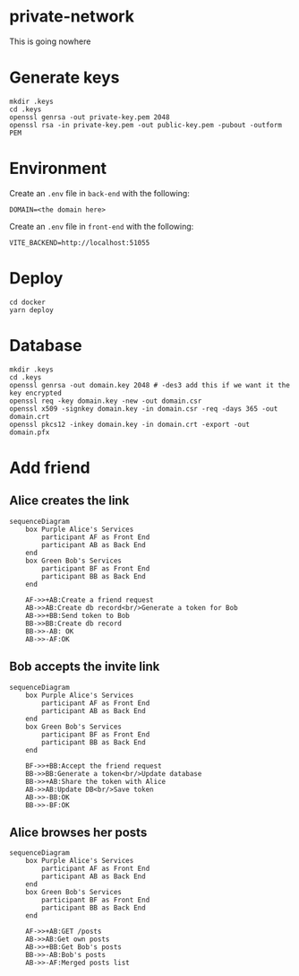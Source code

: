 # private-network

This is going nowhere

# Generate keys

```shell
mkdir .keys
cd .keys
openssl genrsa -out private-key.pem 2048
openssl rsa -in private-key.pem -out public-key.pem -pubout -outform PEM
```

# Environment

Create an `.env` file in `back-end` with the following:

```properties
DOMAIN=<the domain here>
```

Create an `.env` file in `front-end` with the following:

```properties
VITE_BACKEND=http://localhost:51055
```

# Deploy

```shell
cd docker
yarn deploy
```

# Database

<!-- Source: https://www.baeldung.com/openssl-self-signed-cert -->

```shell
mkdir .keys
cd .keys
openssl genrsa -out domain.key 2048 # -des3 add this if we want it the key encrypted
openssl req -key domain.key -new -out domain.csr
openssl x509 -signkey domain.key -in domain.csr -req -days 365 -out domain.crt
openssl pkcs12 -inkey domain.key -in domain.crt -export -out domain.pfx
```

# Add friend

## Alice creates the link

```mermaid
sequenceDiagram
    box Purple Alice's Services
        participant AF as Front End
        participant AB as Back End
    end
    box Green Bob's Services
        participant BF as Front End
        participant BB as Back End
    end

    AF->>+AB:Create a friend request
    AB->>AB:Create db record<br/>Generate a token for Bob
    AB->>+BB:Send token to Bob
    BB->>BB:Create db record
    BB->>-AB: OK
    AB->>-AF:OK
```

## Bob accepts the invite link

```mermaid
sequenceDiagram
    box Purple Alice's Services
        participant AF as Front End
        participant AB as Back End
    end
    box Green Bob's Services
        participant BF as Front End
        participant BB as Back End
    end

    BF->>+BB:Accept the friend request
    BB->>BB:Generate a token<br/>Update database
    BB->>+AB:Share the token with Alice
    AB->>AB:Update DB<br/>Save token
    AB->>-BB:OK
    BB->>-BF:OK
```

## Alice browses her posts

```mermaid
sequenceDiagram
    box Purple Alice's Services
        participant AF as Front End
        participant AB as Back End
    end
    box Green Bob's Services
        participant BF as Front End
        participant BB as Back End
    end

    AF->>+AB:GET /posts
    AB->>AB:Get own posts
    AB->>+BB:Get Bob's posts
    BB->>-AB:Bob's posts
    AB->>-AF:Merged posts list
```
